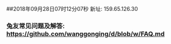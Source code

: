 ##2018年09月28日07时12分07秒 新址: 159.65.126.30
### 兔友常见问题及解答: https://github.com/wanggonging/d/blob/w/FAQ.md
